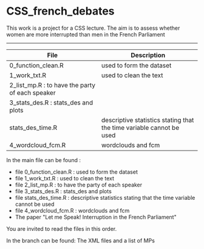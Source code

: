 # CSS_french_debates
This work is a project for a CSS lecture. The aim is to assess whether women are more interrupted than men in the French Parliament

-----

| File    | Description |
| ------- | ------- |
|0_function_clean.R | used to form the dataset |
| 1_work_txt.R | used to clean the text |
| 2_list_mp.R : to have the party of each speaker
| 3_stats_des.R : stats_des and plots
 stats_des_time.R  | descriptive statistics stating that the time variable cannot be used |
| 4_wordcloud_fcm.R | wordclouds and fcm | 



In the main file can be found : 
- file 0_function_clean.R : used to form the dataset
- file 1_work_txt.R : used to clean the text
- file 2_list_mp.R : to have the party of each speaker
- file 3_stats_des.R : stats_des and plots
- file stats_des_time.R : descriptive statistics stating that the time variable cannot be used
- file 4_wordcloud_fcm.R : wordclouds and fcm
- The paper "Let me Speak! Interruption in the French Parliament"

You are invited to read the files in this order.

In the branch can be found: 
The XML files and a list of MPs
